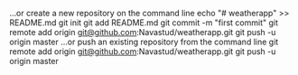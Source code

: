 …or create a new repository on the command line
echo "# weatherapp" >> README.md
git init
git add README.md
git commit -m "first commit"
git remote add origin git@github.com:Navastud/weatherapp.git
git push -u origin master
…or push an existing repository from the command line
git remote add origin git@github.com:Navastud/weatherapp.git
git push -u origin master
